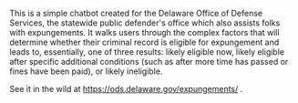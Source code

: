 This is a simple chatbot created for the Delaware Office of Defense Services, the statewide public defender's office which also assists folks with expungements. It walks users through the complex factors that will determine whether their criminal record is eligible for expungement and leads to, essentially, one of three results: likely eligible now, likely eligible after specific additional conditions (such as after more time has passed or fines have been paid), or likely ineligible.

See it in the wild at https://ods.delaware.gov/expungements/ .

